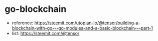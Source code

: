 # go-blockchain

- reference: https://steemit.com/utopian-io/@tensor/building-a-blockchain-with-go---go-modules-and-a-basic-blockchain---part-1
- list: https://steemit.com/@tensor